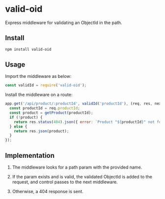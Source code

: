 # valid-oid
Express middleware for validating an ObjectId in the path.

## Install
```bash
npm install valid-oid
```

## Usage
Import the middleware as below:
```js
const validId = require('valid-oid');
```

Install the middleware on a route:
```js
app.get('/api/product/:productId', validId('productId'), (req, res, next) => {
  const productId = req.productId;
  const product = getProduct(productId);
  if (!product) {
    return res.status(404).json({ error: `Product "${productId}" not found.` });
  } else {
    return res.json(product);
  }
});
```

## Implementation
1. The middleware looks for a path param with the provided name.

2. If the param exists and is valid, the validated ObjectId is added to the request, and control passes to the next middleware.

3. Otherwise, a 404 response is sent.
